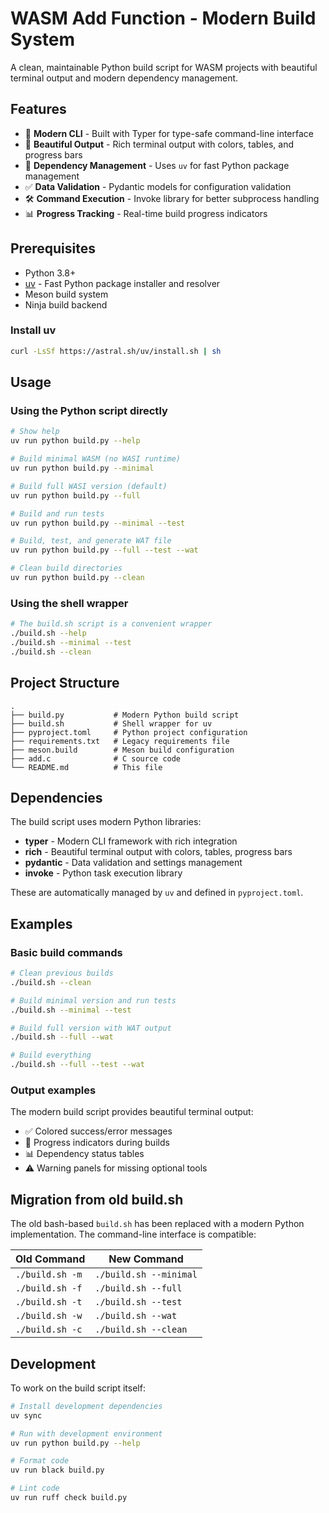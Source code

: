 # WASM Add Function - Modern Build System

A clean, maintainable Python build script for WASM projects with beautiful terminal output and modern dependency management.

## Features

- 🚀 **Modern CLI** - Built with Typer for type-safe command-line interface
- 🎨 **Beautiful Output** - Rich terminal output with colors, tables, and progress bars  
- 🔧 **Dependency Management** - Uses `uv` for fast Python package management
- ✅ **Data Validation** - Pydantic models for configuration validation
- 🛠️ **Command Execution** - Invoke library for better subprocess handling
- 📊 **Progress Tracking** - Real-time build progress indicators

## Prerequisites

- Python 3.8+
- [uv](https://github.com/astral-sh/uv) - Fast Python package installer and resolver
- Meson build system
- Ninja build backend

### Install uv

```bash
curl -LsSf https://astral.sh/uv/install.sh | sh
```

## Usage

### Using the Python script directly

```bash
# Show help
uv run python build.py --help

# Build minimal WASM (no WASI runtime)
uv run python build.py --minimal

# Build full WASI version (default)
uv run python build.py --full

# Build and run tests
uv run python build.py --minimal --test

# Build, test, and generate WAT file
uv run python build.py --full --test --wat

# Clean build directories
uv run python build.py --clean
```

### Using the shell wrapper

```bash
# The build.sh script is a convenient wrapper
./build.sh --help
./build.sh --minimal --test
./build.sh --clean
```

## Project Structure

```
.
├── build.py           # Modern Python build script
├── build.sh           # Shell wrapper for uv
├── pyproject.toml     # Python project configuration
├── requirements.txt   # Legacy requirements file
├── meson.build        # Meson build configuration
├── add.c              # C source code
└── README.md          # This file
```

## Dependencies

The build script uses modern Python libraries:

- **typer** - Modern CLI framework with rich integration
- **rich** - Beautiful terminal output with colors, tables, progress bars
- **pydantic** - Data validation and settings management  
- **invoke** - Python task execution library

These are automatically managed by `uv` and defined in `pyproject.toml`.

## Examples

### Basic build commands

```bash
# Clean previous builds
./build.sh --clean

# Build minimal version and run tests
./build.sh --minimal --test

# Build full version with WAT output
./build.sh --full --wat

# Build everything
./build.sh --full --test --wat
```

### Output examples

The modern build script provides beautiful terminal output:

- ✅ Colored success/error messages
- 🚀 Progress indicators during builds
- 📊 Dependency status tables
- ⚠️ Warning panels for missing optional tools

## Migration from old build.sh

The old bash-based `build.sh` has been replaced with a modern Python implementation. The command-line interface is compatible:

| Old Command | New Command |
|-------------|-------------|
| `./build.sh -m` | `./build.sh --minimal` |
| `./build.sh -f` | `./build.sh --full` |
| `./build.sh -t` | `./build.sh --test` |
| `./build.sh -w` | `./build.sh --wat` |
| `./build.sh -c` | `./build.sh --clean` |

## Development

To work on the build script itself:

```bash
# Install development dependencies
uv sync

# Run with development environment
uv run python build.py --help

# Format code
uv run black build.py

# Lint code  
uv run ruff check build.py
```